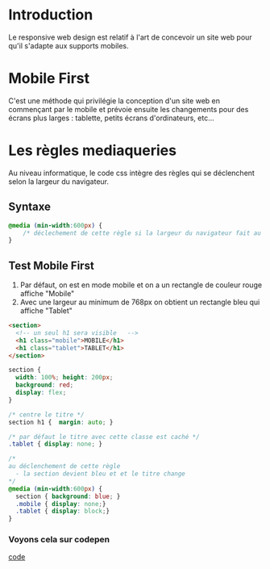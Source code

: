 # Introduction
Le responsive web design est relatif à l'art de concevoir un site web pour qu'il s'adapte aux supports mobiles.
# Mobile First
C'est une méthode qui privilégie la conception d'un site web en commençant par le mobile et prévoie ensuite les changements pour des écrans plus larges  : tablette, petits écrans d'ordinateurs, etc...
# Les règles mediaqueries
Au niveau informatique, le code css intègre des règles qui se déclenchent selon la largeur du navigateur. 
## Syntaxe
```css
@media (min-width:600px) {
    /* déclechement de cette règle si la largeur du navigateur fait au moins 600px */
}
``` 
## Test Mobile First
1. Par défaut, on est en mode mobile et on a un rectangle de couleur rouge affiche "Mobile"
2. Avec une largeur au minimum de 768px on obtient un rectangle bleu qui affiche "Tablet"
```html
<section>
  <!-- un seul h1 sera visible   -->
  <h1 class="mobile">MOBILE</h1>
  <h1 class="tablet">TABLET</h1>
</section>
```
```css
section {
  width: 100%; height: 200px;
  background: red;
  display: flex;
}

/* centre le titre */
section h1 {  margin: auto; }

/* par défaut le titre avec cette classe est caché */
.tablet { display: none; }

/* 
au déclenchement de cette règle  
  - la section devient bleu et et le titre change
*/ 
@media (min-width:600px) {
  section { background: blue; }
  .mobile { display: none;}
  .tablet { display: block;}
}
```
### Voyons cela sur codepen
[code]() 

